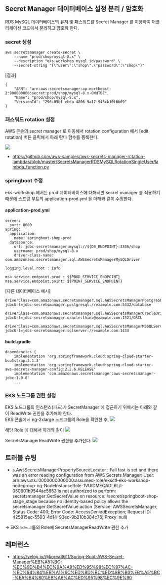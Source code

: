 ## Secret Manager 데이터베이스 설정 분리 / 암호화 ##

RDS MySQL 데이터베이스의 유저 및 패스워드를 Secret Manager 를 이용하여 어플리케이션 코드에서 분리하고 암호화 한다.

### secret 생성 ###
```
aws secretsmanager create-secret \
    --name "prod/shop/mysql-8.x" \
    --description "eks-workshop mysql id/password" \
    --secret-string "{\"user\":\"shop\",\"password\":\"shop\"}"
```

[결과]
```
{
    "ARN": "arn:aws:secretsmanager:ap-northeast-2:000000000:secret:prod/shop/mysql-8.x-GWdTBZ",
    "Name": "prod/shop/mysql-8.x",
    "VersionId": "296c05bf-ebdb-4806-9a17-946cb10f6b69"
}
```

### 패스워드 rotation 설정 ###

AWS 콘솔의 secret manager 로 이동해서 rotation configuration 에서 [edit rotation] 버튼 클릭해서 아래 람다 함수를 등록한다. 

![](https://github.com/gnosia93/eks-on-aws/blob/main/images/secretmanager-rotation.png)

* https://github.com/aws-samples/aws-secrets-manager-rotation-lambdas/blob/master/SecretsManagerRDSMySQLRotationSingleUser/lambda_function.py

### springboot 수정 ###

eks-workshop 에서는 prod 데이터베이스에 대해서만 secret manager 를 적용하기 때문에 스프링 부트의 application-prod.yml 을 아래와 같이 수정한다. 

#### application-prod.yml ####
```
server:
  port: 8080
spring:
  application:
    name: springboot-shop-prod
  datasource:
    url: jdbc-secretsmanager:mysql://${DB_ENDPOINT}:3306/shop
    username: prod/shop/mysql-8.x
    driver-class-name: com.amazonaws.secretsmanager.sql.AWSSecretsManagerMySQLDriver

logging.level.root : info

msa.service.endpoint.prod : ${PROD_SERVICE_ENDPOINT}
msa.service.endpoint.point: ${POINT_SERVICE_ENDPOINT}
```

[다른 데이터베이스 예시]
```
driverClass=com.amazonaws.secretsmanager.sql.AWSSecretsManagerPostgreSQLDriver
jdbcUrl=jdbc-secretsmanager:postgresql://example.com:5432/database

driverClass=com.amazonaws.secretsmanager.sql.AWSSecretsManagerOracleDriver
jdbcUrl=jdbc-secretsmanager:oracle:thin:@example.com:1521/ORCL

driverClass=com.amazonaws.secretsmanager.sql.AWSSecretsManagerMSSQLServerDriver
jdbcUrl=jdbc-secretsmanager:sqlserver://example.com:1433
```

#### build.gradle ####
```
dependencies {
	implementation 'org.springframework.cloud:spring-cloud-starter-bootstrap:3.1.3'
	implementation 'org.springframework.cloud:spring-cloud-starter-aws-secrets-manager-config:2.2.6.RELEASE'
	implementation 'com.amazonaws.secretsmanager:aws-secretsmanager-jdbc:1.0.8'
    ...
```

### EKS 노드그룹 권한 설정 ###
EKS 노드그룹의 인스턴스(파드)가 SecretManager 에 접근하기 위해서는 아래와 같이 ReadWrite 권한을 추가해야 한다.  
EKS 콘솔에서 ng-2xlarge 노드그룹의 Role을 확인한 후, 
![](https://github.com/gnosia93/eks-on-aws/blob/main/images/secretmanager-role-0.png)

해당 Role 에 대해서 아래와 같이
![](https://github.com/gnosia93/eks-on-aws/blob/main/images/secretmanager-role-1.png)

SecretsManagerReadWrite 권한을 추가한다.
![](https://github.com/gnosia93/eks-on-aws/blob/main/images/secretmanager-role-2.png)


## 트러블 슈팅 ##

*  s.AwsSecretsManagerPropertySourceLocator : Fail fast is set and there was an error reading configuration from AWS Secrets Manager:
User: arn:aws:sts::0000000000000:assumed-role/eksctl-eks-workshop-nodegroup-ng-NodeInstanceRole-1VUIDMEQADL6L/i-050601b9544ac5653 is not authorized to perform: secretsmanager:GetSecretValue on resource: /secret/springboot-shop-stage_stage because no identity-based policy allows the secretsmanager:GetSecretValue action (Service: AWSSecretsManager; Status Code: 400; Error Code: AccessDeniedException; Request ID: 425815ec-5503-4d14-93ec-9b210b384c76; Proxy: null)

-> EKS 노드그룹의 Role에 SecretsManagerReadWrite 권한 추가



## 레퍼런스 ##

* https://velog.io/@korea3611/Spring-Boot-AWS-Secret-Manager%EB%A5%BC-%EC%9D%B4%EC%9A%A9%ED%95%98%EC%97%AC-%ED%94%84%EB%A1%9C%ED%8D%BC%ED%8B%B0%EB%A5%BC-%EA%B4%80%EB%A6%AC%ED%95%98%EC%9E%90
